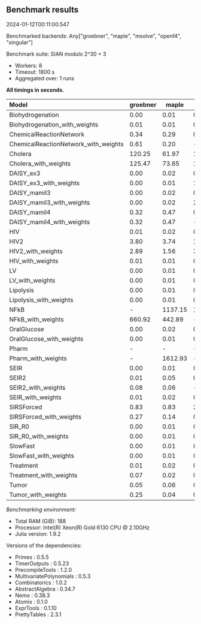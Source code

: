 ## Benchmark results

2024-01-12T00:11:00.547

Benchmarked backends: Any["groebner", "maple", "msolve", "openf4", "singular"]

Benchmark suite: SIAN modulo 2^30 + 3

- Workers: 8
- Timeout: 1800 s
- Aggregated over: 1 runs

**All timings in seconds.**

|Model|groebner|maple|msolve|openf4|singular|
|:----|---|---|---|---|---|
|Biohydrogenation|0.00|0.01|0.02|0.06|0.00|
|Biohydrogenation_with_weights|0.01|0.01|0.02| - |0.00|
|ChemicalReactionNetwork|0.34|0.29|0.61|2.30|51.54|
|ChemicalReactionNetwork_with_weights|0.61|0.20| - |14.89|42.96|
|Cholera|120.25|61.97|137.09| - | - |
|Cholera_with_weights|125.47|73.65|113.41| - | - |
|DAISY_ex3|0.00|0.02|0.02|0.03|0.00|
|DAISY_ex3_with_weights|0.00|0.01|15.56|33.04|0.00|
|DAISY_mamil3|0.00|0.02|0.02|0.03|0.00|
|DAISY_mamil3_with_weights|0.00|0.02|2.10|1.39|0.00|
|DAISY_mamil4|0.32|0.47|0.67|2.03|11.55|
|DAISY_mamil4_with_weights|0.32|0.47| - |43.27| - |
|HIV|0.01|0.02|0.03|1.13|0.01|
|HIV2|3.80|3.74|13.10|95.36|206.13|
|HIV2_with_weights|2.89|1.56|3.70| - |116.11|
|HIV_with_weights|0.01|0.01|0.02|945.47|0.01|
|LV|0.00|0.01|0.02|0.02|0.00|
|LV_with_weights|0.00|0.01|0.02|0.31|0.00|
|Lipolysis|0.00|0.01|0.01|0.02|0.00|
|Lipolysis_with_weights|0.00|0.01|0.02|0.07|0.00|
|NFkB| - |1137.15|1578.72| - | - |
|NFkB_with_weights|660.92|442.89| - | - | - |
|OralGlucose|0.00|0.02|0.02|0.02|0.00|
|OralGlucose_with_weights|0.00|0.01|0.02|0.91|0.00|
|Pharm| - | - | - | - | - |
|Pharm_with_weights| - |1612.93| - | - | - |
|SEIR|0.00|0.01|0.02|0.02|0.00|
|SEIR2|0.01|0.05|0.03|0.08|0.03|
|SEIR2_with_weights|0.08|0.06| - | - |0.03|
|SEIR_with_weights|0.01|0.02|0.08|2.95|0.00|
|SIRSForced|0.83|0.83|2.31|7.44|21.27|
|SIRSForced_with_weights|0.27|0.14|0.33| - |3.77|
|SIR_R0|0.00|0.01|0.02|0.02|0.00|
|SIR_R0_with_weights|0.00|0.01|0.02|0.02|0.00|
|SlowFast|0.00|0.01|0.02|0.02|0.00|
|SlowFast_with_weights|0.00|0.01|0.02|0.03|0.00|
|Treatment|0.01|0.02|0.03|0.07|0.01|
|Treatment_with_weights|0.07|0.02|0.03|12.35|0.01|
|Tumor|0.05|0.06|0.12|1.07|10.01|
|Tumor_with_weights|0.25|0.04|0.07| - | - |

*Benchmarking environment:*

* Total RAM (GiB): 188
* Processor: Intel(R) Xeon(R) Gold 6130 CPU @ 2.10GHz
* Julia version: 1.9.2

Versions of the dependencies:

* Primes : 0.5.5
* TimerOutputs : 0.5.23
* PrecompileTools : 1.2.0
* MultivariatePolynomials : 0.5.3
* Combinatorics : 1.0.2
* AbstractAlgebra : 0.34.7
* Nemo : 0.38.3
* Atomix : 0.1.0
* ExprTools : 0.1.10
* PrettyTables : 2.3.1
